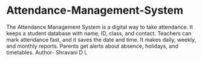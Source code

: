 # Attendance-Management-System
The Attendance Management System is a digital way to take attendance. It keeps a student database with name, ID, class, and contact. Teachers can mark attendance fast, and it saves the date and time. It makes daily, weekly, and monthly reports. Parents get alerts about absence, holidays, and timetables. 
Author- Shravani D L
